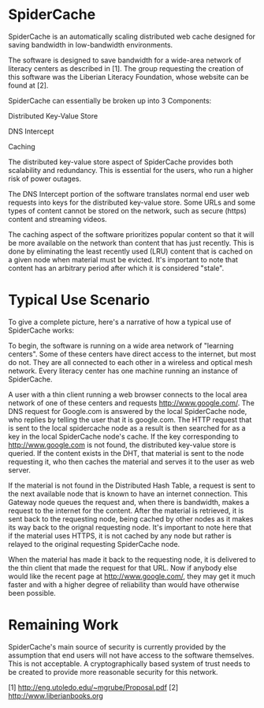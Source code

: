 SpiderCache
=====================

SpiderCache is an automatically scaling distributed web cache designed for saving bandwidth 
in low-bandwidth environments. 

The software is designed to save bandwidth for a wide-area network of literacy centers as described in
[1]. The group requesting the creation of this software was the Liberian Literacy Foundation, whose website can
be found at [2]. 

SpiderCache can essentially be broken up into 3 Components:

Distributed Key-Value Store

DNS Intercept

Caching

The distributed key-value store aspect of SpiderCache provides both scalability and redundancy.
This is essential for the users, who run a higher risk of power outages.

The DNS Intercept portion of the software translates normal end user web requests into keys for the distributed
key-value store. Some URLs and some types of content cannot be stored on the network, such as secure (https) content
and streaming videos. 

The caching aspect of the software prioritizes popular content so that it will be more available on the network
than content that has just recently. This is done by eliminating the least recently used (LRU) content that is
cached on a given node when material must be evicted. It's important to note that content has an arbitrary period
after which it is considered "stale".

Typical Use Scenario
=========================
 
 To give a complete picture, here's a narrative of how a typical use of SpiderCache works:
 
 To begin, the software is running on a wide area network of "learning centers". Some of these centers have
 direct access to the internet, but most do not. They are all connected to each other in a wireless and optical
 mesh network. Every literacy center has one machine running an instance of SpiderCache.
 
 A user with a thin client running a web browser connects to the local area network of one of these centers 
 and requests http://www.google.com/. The DNS request for Google.com is answered by the local SpiderCache node, 
 who replies by telling the user that it is google.com. The HTTP request that is sent to the local spidercache 
 node as a result is then searched for as a key in the local SpiderCache node's cache. If the key corresponding to
 http://www.google.com is not found, the distributed key-value store is queried. If the content exists in the DHT,
 that material is sent to the node requesting it, who then caches the material and serves it to the user as web server.
 
 If the material is not found in the Distributed Hash Table, a request is sent to the next available node that is 
 known to have an internet connection. This Gateway node queues the request and, when there is bandwidth, makes a request
 to the internet for the content. After the material is retrieved, it is sent back to the requesting node, being 
 cached by other nodes as it makes its way back to the orignal requesting node. It's important to note here that if 
 the material uses HTTPS, it is not cached by any node but rather is relayed to the original requesting SpiderCache node.
 
 When the material has made it back to the requesting node, it is delivered to the thin client that made the request
 for that URL. Now if anybody else would like the recent page at http://www.google.com/, they may get it much faster
 and with a higher degree of reliability than would have otherwise been possible.
 
 
Remaining Work
==========================
 
 SpiderCache's main source of security is currently provided by the assumption that end users will not have access
 to the software themselves. This is not acceptable. A cryptographically based system of trust needs to be created
 to provide more reasonable security for this network.
 
 
[1] http://eng.utoledo.edu/~mgrube/Proposal.pdf
[2] http://www.liberianbooks.org
 
